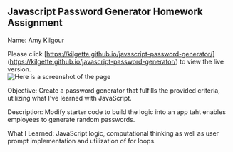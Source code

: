 ## Javascript Password Generator Homework Assignment

Name: Amy Kilgour 

Please click [https://kilgette.github.io/javascript-password-generator/]
(https://kilgette.github.io/javascript-password-generator/) to view the live version.  
![Here is a screenshot of the page](./assets/images/screenshot.jpg)

Objective: Create a password generator that fulfills the provided criteria, 
utilizing what I've learned with JavaScript. 

Description: Modify starter code to build the logic into an app taht enables employees to generate 
random passwords. 

What I Learned: JavaScript logic, computational thinking as well as user prompt implementation
and utilization of for loops.   

